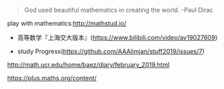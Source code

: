>God used beautiful mathematics in creating the world.      -Paul Dirac

play with mathematics:http://mathstud.io/

* 高等数学『上海交大版本』(https://www.bilibili.com/video/av19027609) 

* study Progress(https://github.com/AAAlimjan/stuff2019/issues/7)

http://math.ucr.edu/home/baez/diary/february_2019.html


https://plus.maths.org/content/

